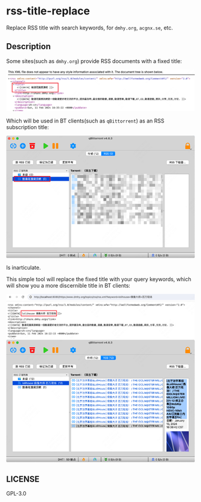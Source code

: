 # rss-title-replace

Replace RSS title with search keywords, for `dmhy.org`, `acgnx.se`, etc.

## Description

Some sites(such as `dmhy.org`) provide RSS documents with a fixed title:

![dmhy rss title](resources/dmhy-rss-title.png)

Which will be used in BT clients(such as `qBittorrent`) as an RSS subscription title:

![qbittorrent rss page](resources/qbittorrent-rss-page.png)

Is inarticulate.

This simple tool will replace the fixed title with your query keywords, 
which will show you a more discernible title in BT clients:

![dmhy rss title replaced](resources/dmhy-rss-title-replaced.png)
![qbittorrent rss replaced page](resources/qbittorrent-rss-replaced-page.png)

## LICENSE

GPL-3.0
